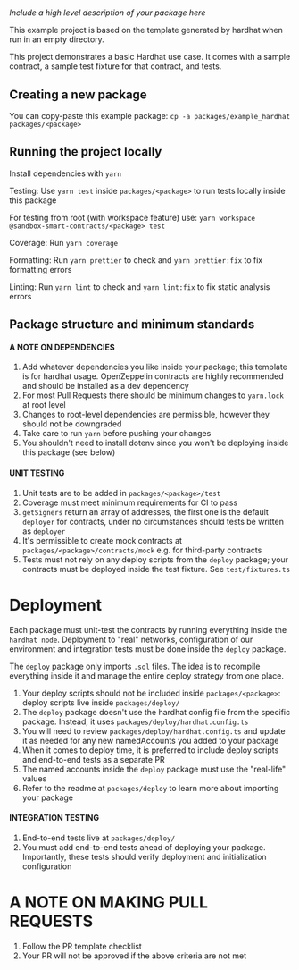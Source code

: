 # <PACKAGE>

*Include a high level description of your package here*

This example project is based on the template generated by hardhat when run in an empty directory.

This project demonstrates a basic Hardhat use case. It comes with a sample contract, a sample test fixture for that contract,
and tests.

## Creating a new package

You can copy-paste this example package: `cp -a packages/example_hardhat packages/<package>`

## Running the project locally

Install dependencies with `yarn`

Testing: Use `yarn test` inside `packages/<package>` to run tests locally inside this package

For testing from root (with workspace feature) use: `yarn workspace @sandbox-smart-contracts/<package> test`

Coverage: Run `yarn coverage`

Formatting: Run `yarn prettier` to check and `yarn prettier:fix` to fix formatting errors

Linting: Run `yarn lint` to check and `yarn lint:fix` to fix static analysis errors

## Package structure and minimum standards

#### A NOTE ON DEPENDENCIES

1. Add whatever dependencies you like inside your package; this template is for hardhat usage. OpenZeppelin contracts
   are highly recommended and should be installed as a dev dependency
2. For most Pull Requests there should be minimum changes to `yarn.lock` at root level
3. Changes to root-level dependencies are permissible, however they should not be downgraded
4. Take care to run `yarn` before pushing your changes
5. You shouldn't need to install dotenv since you won't be deploying inside this package (see below)

#### UNIT TESTING

1. Unit tests are to be added in `packages/<package>/test`
2. Coverage must meet minimum requirements for CI to pass
3. `getSigners` return an array of addresses, the first one is the default `deployer` for contracts, under no
   circumstances should tests be written as `deployer`
4. It's permissible to create mock contracts at `packages/<package>/contracts/mock` e.g. for third-party contracts
5. Tests must not rely on any deploy scripts from the `deploy` package; your contracts must be deployed inside the test
   fixture. See `test/fixtures.ts`

# Deployment

Each package must unit-test the contracts by running everything inside the `hardhat node`. Deployment to "real"
networks, configuration of our environment and integration tests must be done inside the `deploy` package.

The `deploy` package only imports `.sol` files. The idea is to recompile everything inside it and manage the entire
deploy strategy from one place.

1. Your deploy scripts should not be included inside `packages/<package>`: deploy scripts live inside `packages/deploy/`
2. The `deploy` package doesn't use the hardhat config file from the specific package. Instead, it
   uses `packages/deploy/hardhat.config.ts`
3. You will need to review `packages/deploy/hardhat.config.ts` and update it as needed for any new namedAccounts you
   added to your package
4. When it comes to deploy time, it is preferred to include deploy scripts and end-to-end tests as a separate PR
5. The named accounts inside the `deploy` package must use the "real-life" values
6. Refer to the readme at `packages/deploy` to learn more about importing your package

#### INTEGRATION TESTING

1. End-to-end tests live at `packages/deploy/`
2. You must add end-to-end tests ahead of deploying your package. Importantly, these tests should verify deployment and
   initialization configuration

# A NOTE ON MAKING PULL REQUESTS

1. Follow the PR template checklist
2. Your PR will not be approved if the above criteria are not met
